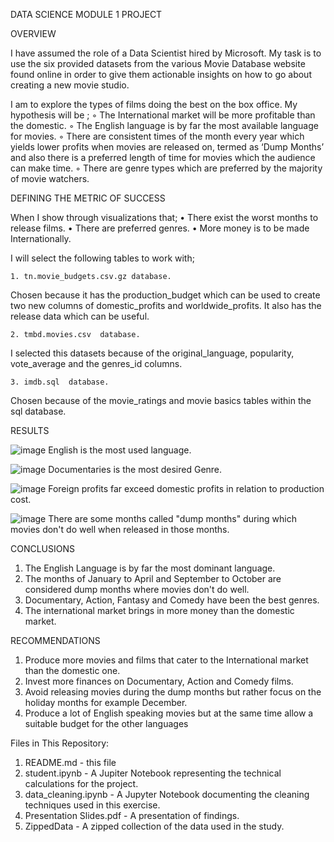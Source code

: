 DATA SCIENCE MODULE 1 PROJECT

OVERVIEW

I have assumed the role of a Data Scientist hired by Microsoft. My task is to use the six provided datasets from the various Movie Database
 website found online in order to give them actionable insights on how to go about creating a new movie studio.

I am to explore the types of films doing  the best on  the box office.
My hypothesis will be ;
        ◦ The International market will be more profitable than the domestic.
        ◦ The English language is by far the most available language for movies.
        ◦ There are  consistent times of the month every year which yields lower profits when movies are released on, termed as
	 ‘Dump Months’ and also there is a preferred length of time for movies which the audience can make time.
        ◦ There are genre types which are preferred by the majority of movie watchers. 


DEFINING THE METRIC OF SUCCESS

When I show through visualizations that;
    • There exist the worst months to release films.
    • There are preferred genres.
    • More money is to be made Internationally.

I will select the following tables to work with;
    
    1. tn.movie_budgets.csv.gz database.
Chosen because it has the production_budget which can be used to create two new columns of domestic_profits and worldwide_profits. 
It also has the release data which can be useful.
    
    2. tmbd.movies.csv  database.
I selected this datasets because of the original_language, popularity, vote_average and the genres_id columns.

    
    3. imdb.sql  database.
Chosen because of the movie_ratings and movie basics tables within the sql database.

RESULTS


![image](https://user-images.githubusercontent.com/111562184/203306762-49ff1a5f-5284-43bb-945b-5af4e4cc996c.png)
   English is the most used language.

![image](https://user-images.githubusercontent.com/111562184/203307220-c1f9b17a-2425-406a-b33d-204023208c18.png)
Documentaries is the most desired Genre.

![image](https://user-images.githubusercontent.com/111562184/203307484-d14516b8-bbac-48ee-99a6-efd7ab878af3.png)
          Foreign profits far exceed domestic profits in relation to production cost.

![image](https://user-images.githubusercontent.com/111562184/203307869-c9bcb7d2-2f1b-4443-84c6-e499877188ed.png)
             There are some months called "dump months" during which movies don't do well when released in those months.


CONCLUSIONS

1. The English Language is by far the most dominant language.
2. The months of January to April and September to October are considered dump months where movies don't do well.
3. Documentary, Action, Fantasy and Comedy have been the best genres.
4. The international market brings in more money than the domestic market.

RECOMMENDATIONS

1. Produce more movies and films that cater to the International market than the domestic one.
2. Invest more finances on Documentary, Action and Comedy films.
3. Avoid releasing movies during the dump months but rather focus on the holiday months for example December.
4. Produce a lot of English speaking movies but at the same time allow a suitable budget for the other languages

Files in This Repository:


1. README.md - this file
2. student.ipynb - A Jupiter Notebook representing the technical calculations for the project.
3. data_cleaning.ipynb - A Jupyter Notebook documenting the cleaning techniques used in this exercise.
4. Presentation Slides.pdf - A presentation of findings.
5. ZippedData - A zipped collection of the data used in the study.







